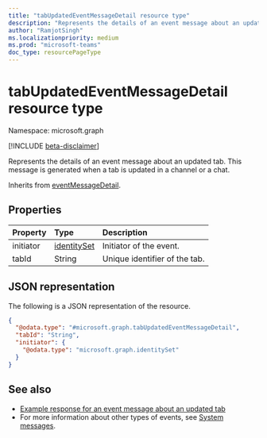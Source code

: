 ```yaml
---
title: "tabUpdatedEventMessageDetail resource type"
description: "Represents the details of an event message about an updated tab."
author: "RamjotSingh"
ms.localizationpriority: medium
ms.prod: "microsoft-teams"
doc_type: resourcePageType
---
```


# tabUpdatedEventMessageDetail resource type

Namespace: microsoft.graph

[!INCLUDE [beta-disclaimer](../../includes/beta-disclaimer.md)]

Represents the details of an event message about an updated tab.
This message is generated when a tab is updated in a channel or a chat.


Inherits from [eventMessageDetail](../resources/eventmessagedetail.md).

## Properties
|Property|Type|Description|
|:---|:---|:---|
|initiator|[identitySet](../resources/identityset.md)|Initiator of the event.|
|tabId|String|Unique identifier of the tab.|

## JSON representation
The following is a JSON representation of the resource.
<!-- {
  "blockType": "resource",
  "@odata.type": "microsoft.graph.tabUpdatedEventMessageDetail",
  "baseType": "microsoft.graph.eventMessageDetail"
}
-->
``` json
{
  "@odata.type": "#microsoft.graph.tabUpdatedEventMessageDetail",
  "tabId": "String",
  "initiator": {
    "@odata.type": "microsoft.graph.identitySet"
  }
}
```


## See also
- [Example response for an event message about an updated tab](/graph/system-messages/#tab-updated)
- For more information about other types of events, see [System messages](/graph/system-messages).
